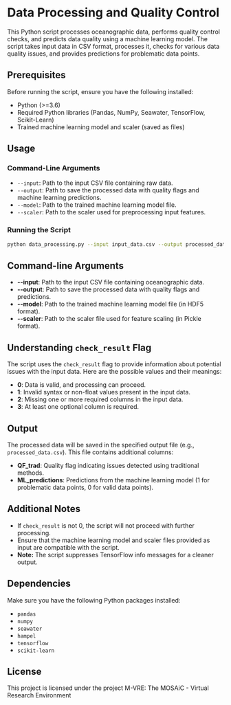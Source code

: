 # Data Processing and Quality Control

This Python script processes oceanographic data, performs quality control checks, and predicts data quality using a machine learning model. The script takes input data in CSV format, processes it, checks for various data quality issues, and provides predictions for problematic data points.

## Prerequisites

Before running the script, ensure you have the following installed:

- Python (>=3.6)
- Required Python libraries (Pandas, NumPy, Seawater, TensorFlow, Scikit-Learn)
- Trained machine learning model and scaler (saved as files)

## Usage

### Command-Line Arguments

- `--input`: Path to the input CSV file containing raw data.
- `--output`: Path to save the processed data with quality flags and machine learning predictions.
- `--model`: Path to the trained machine learning model file.
- `--scaler`: Path to the scaler used for preprocessing input features.

### Running the Script

```bash
python data_processing.py --input input_data.csv --output processed_data.csv --model model.h5 --scaler scaler.pkl
```

## Command-line Arguments

- **--input**: Path to the input CSV file containing oceanographic data.
- **--output**: Path to save the processed data with quality flags and predictions.
- **--model**: Path to the trained machine learning model file (in HDF5 format).
- **--scaler**: Path to the scaler file used for feature scaling (in Pickle format).

## Understanding `check_result` Flag

The script uses the `check_result` flag to provide information about potential issues with the input data. Here are the possible values and their meanings:

- **0**: Data is valid, and processing can proceed.
- **1**: Invalid syntax or non-float values present in the input data.
- **2**: Missing one or more required columns in the input data.
- **3**: At least one optional column is required.


## Output

The processed data will be saved in the specified output file (e.g., `processed_data.csv`). This file contains additional columns:

- **QF_trad**: Quality flag indicating issues detected using traditional methods.
- **ML_predictions**: Predictions from the machine learning model (1 for problematic data points, 0 for valid data points).

## Additional Notes

- If `check_result` is not 0, the script will not proceed with further processing.
- Ensure that the machine learning model and scaler files provided as input are compatible with the script.
- **Note:** The script suppresses TensorFlow info messages for a cleaner output.

## Dependencies

Make sure you have the following Python packages installed:

- `pandas`
- `numpy`
- `seawater`
- `hampel`
- `tensorflow`
- `scikit-learn`

## License

This project is licensed under the project M-VRE: The MOSAiC - Virtual Research Environment


